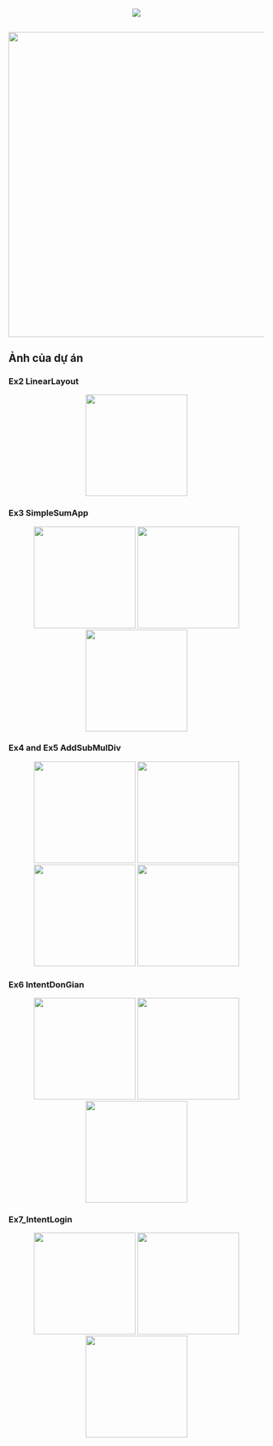 
<!-- TÊN + HIỆU ỨNG SÓNG MÀU -->
<h1 align="center">
  <a href="https://github.com/yourusername">
    <img src="https://readme-typing-svg.herokuapp.com?font=Fira+Code&size=28&pause=500&color=36BCF7&center=true&vCenter=true&width=500&lines=%E2%9C%8B+Xin+ch%C3%A0o!;T%C3%B4i+l%C3%A0+Nguyễn+Văn+Tâm🚀">
  </a>
</h1>

<!-- HIỆU ỨNG VẪY MÀU -->
<h2 align="center">
  <img src="https://raw.githubusercontent.com/rodrigograca31/rodrigograca31/master/matrix.svg" width="600">
</h2>

## Ảnh của dự án
### Ex2 LinearLayout
<p align="center">
  <img src="images/ex2.jpg" alt="" width="200">
</p>

### Ex3 SimpleSumApp
<p align="center">
  <img src="images/ex3_1.jpg" alt="" width="200">
  <img src="images/ex3_2.jpg" alt="" width="200">
  <img src="images/ex3_3.jpg" alt="" width="200">
</p>

### Ex4 and Ex5 AddSubMulDiv
<p align="center">
  <img src="images/ex4_cong.jpg" alt="" width="200">
  <img src="images/ex4_tru.jpg" alt="" width="200">
  <img src="images/ex4_nhan.jpg" alt="" width="200">
  <img src="images/ex4_chia.jpg" alt="" width="200">
</p>

### Ex6 IntentDonGian
<p align="center">
  <img src="images/ex6_1.jpg" alt="" width="200">
  <img src="images/ex6_2.jpg" alt="" width="200">
  <img src="images/ex6_3.jpg" alt="" width="200">
</p>

### Ex7_IntentLogin
<p align="center">
  <img src="images/ex7_1.jpg" alt="" width="200">
  <img src="images/ex7_2.jpg" alt="" width="200">
  <img src="images/ex7_3.jpg" alt="" width="200">
</p>
